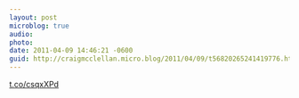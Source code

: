 ```yaml
---
layout: post
microblog: true
audio: 
photo: 
date: 2011-04-09 14:46:21 -0600
guid: http://craigmcclellan.micro.blog/2011/04/09/t56820265241419776.html
---
```

[t.co/csqxXPd](http://t.co/csqxXPd)

